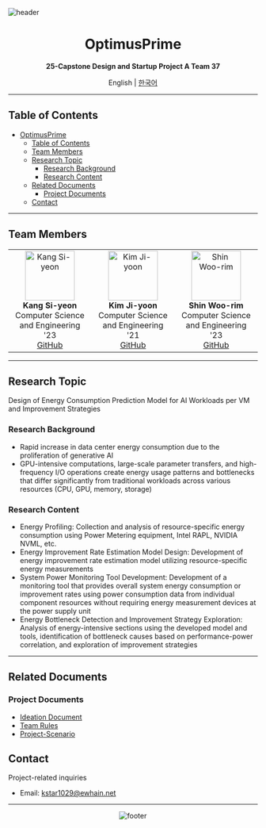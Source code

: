 ![header](https://capsule-render.vercel.app/api?type=waving&color=gradient&height=200&section=header&text=OptimusPrime&fontSize=40&fontColor=ffffff&animation=fadeIn&fontAlignY=35&descAlign=62)

<div align="center">

# OptimusPrime
**25-Capstone Design and Startup Project A Team 37**

English | [한국어](README.md)

</div>

---

## Table of Contents
- [OptimusPrime](#optimusprime)
  - [Table of Contents](#table-of-contents)
  - [Team Members](#team-members)
  - [Research Topic](#research-topic)
    - [Research Background](#research-background)
    - [Research Content](#research-content)
  - [Related Documents](#related-documents)
    - [Project Documents](#project-documents)
  - [Contact](#contact)

---

## Team Members

<table align="center">
<tr>
  <td align="center">
    <img src="https://github.com/uoehisx.png" width="100px;" alt="Kang Si-yeon"/><br/>
    <b>Kang Si-yeon</b><br/>
    Computer Science and  Engineering '23<br/>
    <a href="https://github.com/uoehisx">GitHub</a>
  </td>
  <td align="center">
    <img src="https://github.com/horokkk.png" width="100px;" alt="Kim Ji-yoon"/><br/>
    <b>Kim Ji-yoon</b><br/>
    Computer Science and Engineering '21<br/>
    <a href="https://github.com/horokkk">GitHub</a>
  </td>
  <td align="center">
    <img src="https://github.com/RainyForest23.png" width="100px;" alt="Shin Woo-rim"/><br/>
    <b>Shin Woo-rim</b><br/>
    Computer Science and  Engineering '23<br/>
    <a href="https://github.com/RainyForest23">GitHub</a>
  </td>
</tr>
</table>

---

## Research Topic
<!-- Brief description of the research topic -->
Design of Energy Consumption Prediction Model for AI Workloads per VM and Improvement Strategies

### Research Background
- Rapid increase in data center energy consumption due to the proliferation of generative AI
- GPU-intensive computations, large-scale parameter transfers, and high-frequency I/O operations create energy usage patterns and bottlenecks that differ significantly from traditional workloads across various resources (CPU, GPU, memory, storage)

### Research Content
- Energy Profiling: Collection and analysis of resource-specific energy consumption using Power Metering equipment, Intel RAPL, NVIDIA NVML, etc.
- Energy Improvement Rate Estimation Model Design: Development of energy improvement rate estimation model utilizing resource-specific energy measurements
- System Power Monitoring Tool Development: Development of a monitoring tool that provides overall system energy consumption or improvement rates using power consumption data from individual component resources without requiring energy measurement devices at the power supply unit
- Energy Bottleneck Detection and Improvement Strategy Exploration: Analysis of energy-intensive sections using the developed model and tools, identification of bottleneck causes based on performance-power correlation, and exploration of improvement strategies

---

## Related Documents

### Project Documents
- [Ideation Document](docs-EN/Ideation-EN.md)
- [Team Rules](docs-EN/GroundRule-EN.md)
- [Project-Scenario](docs-EN/Project-Scenario-EN.md)

## Contact

Project-related inquiries
- Email: kstar1029@ewhain.net

---

<div align="center">

![footer](https://capsule-render.vercel.app/api?type=waving&color=gradient&height=100&section=footer)

</div>
